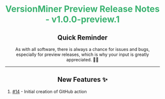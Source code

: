 <h1 align="center" style='color:mediumseagreen;font-weight:bold'>
    VersionMiner Preview Release Notes - v1.0.0-preview.1
</h1>

<h2 align="center" style='font-weight:bold'>Quick Reminder</h2>

<div align="center">

As with all software, there is always a chance for issues and bugs, especially for preview releases, which is why your input is greatly appreciated. 🙏🏼
</div>

---

<h2 style="font-weight:bold" align="center">New Features ✨</h2>

1. [#14](https://github.com/KinsonDigital/VersionMiner/issues/14) - Initial creation of GitHub action

